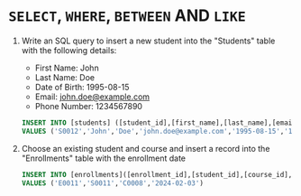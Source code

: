 # `SELECT`, `WHERE`, `BETWEEN` AND `LIKE`

1. Write an SQL query to insert a new student into the "Students" table with the following details:
    - First Name: John
    - Last Name: Doe
    - Date of Birth: 1995-08-15
    - Email: john.doe@example.com
    - Phone Number: 1234567890

    ```sql
    INSERT INTO [students] ([student_id],[first_name],[last_name],[email],[date_of_birth],[phone_number])
    VALUES ('S0012','John','Doe','john.doe@example.com','1995-08-15','1234567890');
    ```
2. Choose an existing student and course and insert a record into the "Enrollments" table with the enrollment date

    ```sql
    INSERT INTO [enrollments]([enrollment_id],[student_id],[course_id],[enrollment_date])
	VALUES ('E0011','S0011','C0008','2024-02-03')
    ```